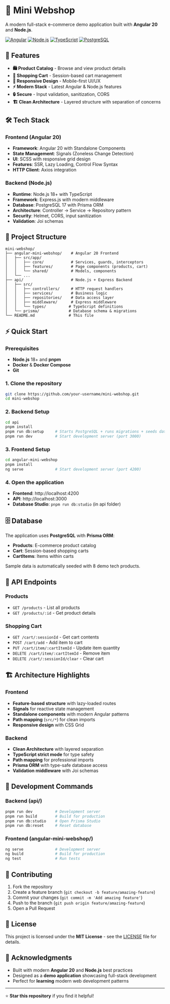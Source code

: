 # 🛒 Mini Webshop

A modern full-stack e-commerce demo application built with **Angular 20** and **Node.js**.

[![Angular](https://img.shields.io/badge/Angular-20-red?logo=angular)](https://angular.dev)
[![Node.js](https://img.shields.io/badge/Node.js-18+-green?logo=node.js)](https://nodejs.org)
[![TypeScript](https://img.shields.io/badge/TypeScript-5.9-blue?logo=typescript)](https://typescriptlang.org)
[![PostgreSQL](https://img.shields.io/badge/PostgreSQL-17-blue?logo=postgresql)](https://postgresql.org)

## 🚀 Features

- **🛍️ Product Catalog** - Browse and view product details
- **🛒 Shopping Cart** - Session-based cart management
- **📱 Responsive Design** - Mobile-first UI/UX
- **⚡ Modern Stack** - Latest Angular & Node.js features
- **🔒 Secure** - Input validation, sanitization, CORS
- **🏗️ Clean Architecture** - Layered structure with separation of concerns

## 🛠️ Tech Stack

### Frontend (Angular 20)
- **Framework**: Angular 20 with Standalone Components
- **State Management**: Signals (Zoneless Change Detection)
- **UI**: SCSS with responsive grid design
- **Features**: SSR, Lazy Loading, Control Flow Syntax
- **HTTP Client**: Axios integration

### Backend (Node.js)
- **Runtime**: Node.js 18+ with TypeScript
- **Framework**: Express.js with modern middleware
- **Database**: PostgreSQL 17 with Prisma ORM
- **Architecture**: Controller → Service → Repository pattern
- **Security**: Helmet, CORS, input sanitization
- **Validation**: Joi schemas

## 📁 Project Structure

```
mini-webshop/
├── angular-mini-webshop/    # Angular 20 Frontend
│   ├── src/app/
│   │   ├── core/            # Services, guards, interceptors
│   │   ├── features/        # Page components (products, cart)
│   │   └── shared/          # Models, components
│   └── ...
├── api/                     # Node.js + Express Backend
│   ├── src/
│   │   ├── controllers/     # HTTP request handlers
│   │   ├── services/        # Business logic
│   │   ├── repositories/    # Data access layer
│   │   ├── middleware/      # Express middleware
│   │   └── types/          # TypeScript definitions
│   └── prisma/             # Database schema & migrations
└── README.md               # This file
```

## ⚡ Quick Start

### Prerequisites
- **Node.js** 18+ and **pnpm**
- **Docker** & **Docker Compose**
- **Git**

### 1. Clone the repository
```bash
git clone https://github.com/your-username/mini-webshop.git
cd mini-webshop
```

### 2. Backend Setup
```bash
cd api
pnpm install
pnpm run db:setup     # Starts PostgreSQL + runs migrations + seeds data
pnpm run dev          # Start development server (port 3000)
```

### 3. Frontend Setup
```bash
cd angular-mini-webshop
pnpm install
ng serve              # Start development server (port 4200)
```

### 4. Open the application
- **Frontend**: http://localhost:4200
- **API**: http://localhost:3000
- **Database Studio**: `pnpm run db:studio` (in api folder)

## 🗄️ Database

The application uses **PostgreSQL** with **Prisma ORM**:

- **Products**: E-commerce product catalog
- **Cart**: Session-based shopping carts
- **CartItems**: Items within carts

Sample data is automatically seeded with 8 demo tech products.

## 🎯 API Endpoints

### Products
- `GET /products` - List all products
- `GET /products/:id` - Get product details

### Shopping Cart
- `GET /cart/:sessionId` - Get cart contents
- `POST /cart/add` - Add item to cart
- `PUT /cart/item/:cartItemId` - Update item quantity
- `DELETE /cart/item/:cartItemId` - Remove item
- `DELETE /cart/:sessionId/clear` - Clear cart

## 🏗️ Architecture Highlights

### Frontend
- **Feature-based structure** with lazy-loaded routes
- **Signals** for reactive state management
- **Standalone components** with modern Angular patterns
- **Path mapping** (`src/*`) for clean imports
- **Responsive design** with CSS Grid

### Backend
- **Clean Architecture** with layered separation
- **TypeScript strict mode** for type safety
- **Path mapping** for professional imports
- **Prisma ORM** with type-safe database access
- **Validation middleware** with Joi schemas

## 🔧 Development Commands

### Backend (api/)
```bash
pnpm run dev          # Development server
pnpm run build        # Build for production
pnpm run db:studio    # Open Prisma Studio
pnpm run db:reset     # Reset database
```

### Frontend (angular-mini-webshop/)
```bash
ng serve              # Development server
ng build              # Build for production
ng test               # Run tests
```

## 🤝 Contributing

1. Fork the repository
2. Create a feature branch (`git checkout -b feature/amazing-feature`)
3. Commit your changes (`git commit -m 'Add amazing feature'`)
4. Push to the branch (`git push origin feature/amazing-feature`)
5. Open a Pull Request

## 📄 License

This project is licensed under the **MIT License** - see the [LICENSE](LICENSE) file for details.

## 🙏 Acknowledgments

- Built with modern **Angular 20** and **Node.js** best practices
- Designed as a **demo application** showcasing full-stack development
- Perfect for **learning** modern web development patterns

---

⭐ **Star this repository** if you find it helpful!